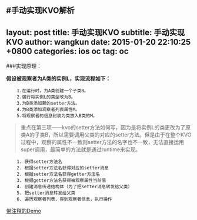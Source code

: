 #手动实现KVO解析
---
layout: post
title: 手动实现KVO
subtitle: 手动实现KVO
author: wangkun 
date: 2015-01-20 22:10:25 +0800
categories: ios oc
tag: oc 
---


###实现原理：
	
**假设被观察者为A类的实例L，实现流程如下：**

		1.在运行时，为A类创建一个子类B。
		2.强行将实例L的类型改为B。
		3.为B类添加新的setter方法。
		4.为B类添加观察者列表属性M。
		5.将观察者的信息封装为类放入B类的M。


>重点在第三项——kvo的setter方法如何写，因为是将实例L的类更改为了原类A的子类B，所以需要调用父类的对应的setter方法。但是由于在整个KVO过程中，观察的属性不一致则setter方法的名字也不一致，无法直接运用super调用，最简单的方法就是通过runtime来实现。

		1. 获得setter方法名
		2. 根据setter方法名获得对应的setter消息
		2. 根据setter方法名获得getter方法名
		3. 根据getter方法名获得被观察属性当前值
		4. 创建消息传递结构体（为了把setter消息转发给父类）
		5. 把setter消息转发给父类
		6. 遍历观察者列表，得到观察者信息，执行操作



[带注释的Demo](https://github.com/WangKunKun/iOS-Study/tree/master/ImplementKVO-%E6%B3%A8%E9%87%8A%E7%89%88)




				
	